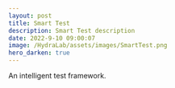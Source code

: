 ```yaml
---
layout: post
title: Smart Test
description: Smart Test description
date: 2022-9-10 09:00:07
image: /HydraLab/assets/images/SmartTest.png
hero_darken: true
---
```


An intelligent test framework.
